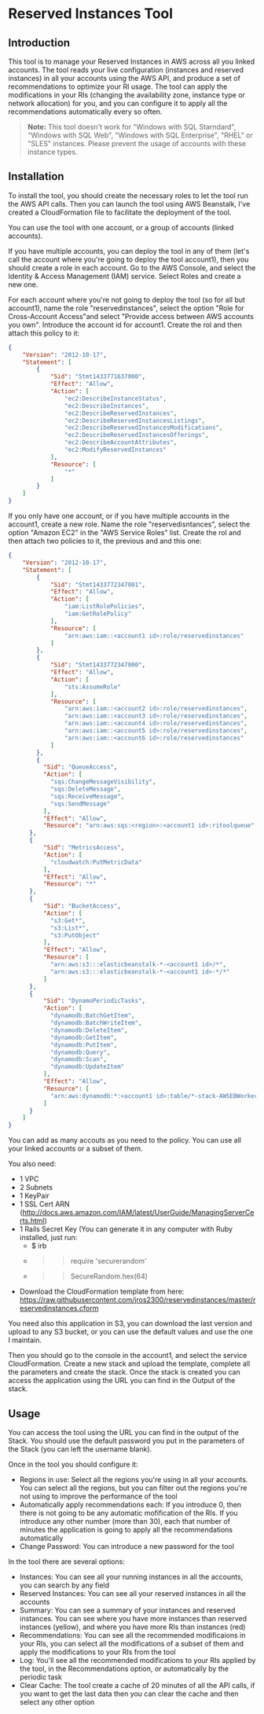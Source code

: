# Reserved Instances Tool
## Introduction
This tool is to manage your Reserved Instances in AWS across all you linked accounts. The tool reads your live configuration (instances and reserved instances) in all your accounts using the AWS API, and produce a set of recommendations to optimize your RI usage. The tool can apply the modifications in your RIs (changing the availability zone, instance type or network allocation) for you, and you can configure it to apply all the recommendations automatically every so often.

> **Note:** This tool doesn't work for "Windows with SQL Starndard", "Windows with SQL Web", "Windows with SQL Enterprise", "RHEL" or "SLES" instances. Please prevent the usage of accounts with these instance types.

## Installation
To install the tool, you should create the necessary roles to let the tool run the AWS API calls. Then you can launch the tool using AWS Beanstalk, I've created a CloudFormation file to facilitate the deployment of the tool.

You can use the tool with one account, or a group of accounts (linked accounts).

If you have multiple accounts, you can deploy the tool in any of them (let's call the account where you're going to deploy the tool account1), then you should create a role in each account. Go to the AWS Console, and select the Identity & Access Management (IAM) service. Select Roles and create a new one.

For each account where you're not going to deploy the tool (so for all but account1), name the role "reservedinstances", select the option "Role for Cross-Account Access"and select "Provide access between AWS accounts you own". Introduce the account id for account1. Create the rol and then attach this policy to it:

```json
{
    "Version": "2012-10-17",
    "Statement": [
        {
            "Sid": "Stmt1433771637000",
            "Effect": "Allow",
            "Action": [
                "ec2:DescribeInstanceStatus",
                "ec2:DescribeInstances",
                "ec2:DescribeReservedInstances",
                "ec2:DescribeReservedInstancesListings",
                "ec2:DescribeReservedInstancesModifications",
                "ec2:DescribeReservedInstancesOfferings",
                "ec2:DescribeAccountAttributes",
                "ec2:ModifyReservedInstances"
            ],
            "Resource": [
                "*"
            ]
        }
    ]
}
```

If you only have one account, or if you have multiple accounts in the account1, create a new role. Name the role "reservedisntances", select the option "Amazon EC2" in the "AWS Service Roles" list. Create the rol and then attach two policies to it, the previous and and this one:

```json
{
    "Version": "2012-10-17",
    "Statement": [
        {
            "Sid": "Stmt1433772347001",
            "Effect": "Allow",
            "Action": [
                "iam:ListRolePolicies",
                "iam:GetRolePolicy"
            ],
            "Resource": [
                "arn:aws:iam::<account1 id>:role/reservedinstances"
            ]
        },
        {
            "Sid": "Stmt1433772347000",
            "Effect": "Allow",
            "Action": [
                "sts:AssumeRole"
            ],
            "Resource": [
                "arn:aws:iam::<account2 id>:role/reservedinstances",
                "arn:aws:iam::<account3 id>:role/reservedinstances",
                "arn:aws:iam::<account4 id>:role/reservedinstances",
                "arn:aws:iam::<account5 id>:role/reservedinstances",
                "arn:aws:iam::<account6 id>:role/reservedinstances"
            ]
        },
        {
          "Sid": "QueueAccess",
          "Action": [
            "sqs:ChangeMessageVisibility",
            "sqs:DeleteMessage",
            "sqs:ReceiveMessage",
            "sqs:SendMessage"
          ],
          "Effect": "Allow",
          "Resource": "arn:aws:sqs:<region>:<account1 id>:ritoolqueue"
      },
      {
          "Sid": "MetricsAccess",
          "Action": [
            "cloudwatch:PutMetricData"
          ],
          "Effect": "Allow",
          "Resource": "*"
      },
      {
          "Sid": "BucketAccess",
          "Action": [
            "s3:Get*",
            "s3:List*",
            "s3:PutObject"
          ],
          "Effect": "Allow",
          "Resource": [
            "arn:aws:s3:::elasticbeanstalk-*-<account1 id>/*",
            "arn:aws:s3:::elasticbeanstalk-*-<account1 id>-*/*"
          ]
      },
      {
          "Sid": "DynamoPeriodicTasks",
          "Action": [
            "dynamodb:BatchGetItem",
            "dynamodb:BatchWriteItem",
            "dynamodb:DeleteItem",
            "dynamodb:GetItem",
            "dynamodb:PutItem",
            "dynamodb:Query",
            "dynamodb:Scan",
            "dynamodb:UpdateItem"
          ],
          "Effect": "Allow",
          "Resource": [
            "arn:aws:dynamodb:*:<account1 id>:table/*-stack-AWSEBWorkerCronLeaderRegistry*"
          ]
      }
    ]
}
```

You can add as many accouts as you need to the policy. You can use all your linked accounts or a subset of them.

You also need:

* 1 VPC
* 2 Subnets
* 1 KeyPair
* 1 SSL Cert ARN (http://docs.aws.amazon.com/IAM/latest/UserGuide/ManagingServerCerts.html)
* 1 Rails Secret Key (You can generate it in any computer with Ruby installed, just run:
  * $ irb
  * >> require 'securerandom'
  * >> SecureRandom.hex(64)
* Download the CloudFormation template from here: https://raw.githubusercontent.com/jros2300/reservedinstances/master/reservedinstances.cform

You need also this application in S3, you can download the last version and upload to any S3 bucket, or you can use the default values and use the one I maintain.

Then you should go to the console in the account1, and select the service CloudFormation. Create a new stack and upload the template, complete all the parameters and create the stack. Once the stack is created you can access the application using the URL you can find in the Output of the stack.


## Usage
You can access the tool using the URL you can find in the output of the Stack. You should use the default password you put in the parameters of the Stack (you can left the username blank).

Once in the tool you should configure it:

* Regions in use: Select all the regions you're using in all your accounts. You can select all the regions, but you can filter out the regions you're not using to improve the performance of the tool
* Automatically apply recommendations each: If you introduce 0, then there is not going to be any automatic mofification of the RIs. If you introduce any other number (more than 30), each that number of minutes the application is going to apply all the recommendations automatically
* Change Password: You can introduce a new password for the tool

In the tool there are several options:

* Instances: You can see all your running instances in all the accounts, you can search by any field
* Reserved Instances: You can see all your reserved instances in all the accounts
* Summary: You can see a summary of your instances and reserved instances. You can see where you have more instances than reserved instances (yellow), and where you have more RIs than instances (red)
* Recommendations: You can see all the recommended modificaions in your RIs, you can select all the modifications of a subset of them and apply the modifications to your RIs from the tool
* Log: You'll see all the recommended modifications to your RIs applied by the tool, in the Recommendations option, or automatically by the periodic task
* Clear Cache: The tool create a cache of 20 minutes of all the API calls, if you want to get the last data then you can clear the cache and then select any other option




